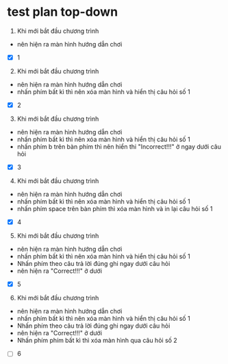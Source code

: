 # test plan top-down 

<!-- Đây là cái mà mình nên tập trung vào nhất ở thời điểm hiện tại 
        để hiểu về quy trình lập trình 

 -->



1. Khi mới bắt đầu chương trình 
- nên hiện ra màn hình hướng dẫn chơi
- [x] 1

2. Khi mới bắt đầu chương trình  
- nên hiện ra màn hình hướng dẫn chơi
- nhấn phím bất kì thì nên xóa màn hình và hiển thị câu hỏi số 1
- [x] 2

3. Khi mới bắt đầu chương trình 
- nên hiện ra màn hình hướng dẫn chơi
- nhấn phím bất kì thì nên xóa màn hình và hiển thị câu hỏi số 1
- nhấn phím b trên bàn phím thì nên hiển thi "Incorrect!!!" ở ngay dưới câu hỏi 
- [x] 3


4. Khi mới bắt đầu chương trình 
- nên hiện ra màn hình hướng dẫn chơi
- nhấn phím bất kì thì nên xóa màn hình và hiển thị câu hỏi số 1
- nhấn phím space trên bàn phím thì xóa màn hình và in lại câu hỏi số 1
- [x] 4

5. Khi mới bắt đầu chương trình 
- nên hiện ra màn hình hướng dẫn chơi
- nhấn phím bất kì thì nên xóa màn hình và hiển thị câu hỏi số 1
- Nhấn phím theo câu trả lời đúng ghi ngay dưới câu hỏi 
- nên hiện ra "Correct!!!" ở dưới 
- [x] 5

6. Khi mới bắt đầu chương trình 
- nên hiện ra màn hình hướng dẫn chơi
- nhấn phím bất kì thì nên xóa màn hình và hiển thị câu hỏi số 1
- Nhấn phím theo câu trả lời đúng ghi ngay dưới câu hỏi 
- nên hiện ra "Correct!!!" ở dưới 
- Nhấn phím phím bất kì thì xóa màn hình qua câu hỏi số 2 
- [ ] 6






